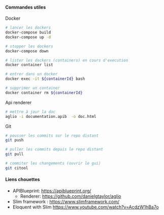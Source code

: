 #### Commandes utiles

Docker

```bash
# lancer les dockers
docker-compose build
docker-compose up -d

# stopper les dockers 
docker-compose down 

# lister les dockers (containers) en cours d'execution
docker container list

# entrer dans un docker 
docker exec -it ${containerId} bash

# supprimer un container 
docker container rm ${containerId}
```

Api renderer

```bash
# mettre à jour la doc
aglio -i documentation.apib  -o doc.html
```

Git

```bash
# pousser les commits sur le repo distant
git push 

# puller les commits depuis le repo distant
git pull 

# commiter les changements (ouvrir le gui)
git citool
```



#### Liens chouettes

- APIBlueprint: https://apiblueprint.org/
  - Renderer:  https://github.com/danielgtaylor/aglio
- Slim framework :  https://www.slimframework.com/
- Eloquent with Slim https://www.youtube.com/watch?v=AcdzW1hBa7o

